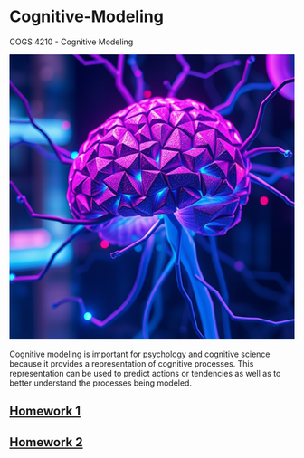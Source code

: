 # Cognitive-Modeling

COGS 4210 - Cognitive Modeling

![logo](https://github.com/jac-oblong/Cognitive-Modeling/blob/main/logo.jpg?raw=true)

Cognitive modeling is important for psychology and cognitive science because it
provides a representation of cognitive processes. This representation can be used
to predict actions or tendencies as well as to better understand the processes
being modeled.

## [Homework 1](./hw1)
## [Homework 2](./hw2)
